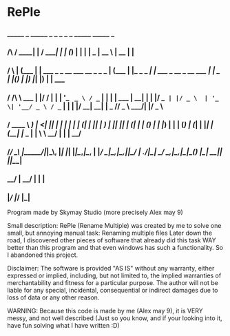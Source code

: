 # RePle
###              _____ _                                   _____ _             _ _                             _            _        _____      _____  _      
###     /\      / ____| |                                 / ____| |           | (_)                           | |          | |  _   |  __ \    |  __ \| |     
###    /  \    | (___ | | ___   _ _ __ ___   __ _ _   _  | (___ | |_ _   _  __| |_  ___    _ __  _ __ ___   __| |_   _  ___| |_(_)  | |__) |___| |__) | | ___ 
###   / /\ \    \___ \| |/ / | | | '_ ` _ \ / _` | | | |  \___ \| __| | | |/ _` | |/ _ \  | '_ \| '__/ _ \ / _` | | | |/ __| __|    |  _  // _ \  ___/| |/ _ \
###  / ____ \   ____) |   <| |_| | | | | | | (_| | |_| |  ____) | |_| |_| | (_| | | (_) | | |_) | | | (_) | (_| | |_| | (__| |_ _   | | \ \  __/ |    | |  __/
### /_/    \_\ |_____/|_|\_\\__, |_| |_| |_|\__,_|\__, | |_____/ \__|\__,_|\__,_|_|\___/  | .__/|_|  \___/ \__,_|\__,_|\___|\__(_)  |_|  \_\___|_|    |_|\___|
###                          __/ |                 __/ |                                  | |                                                                
###                         |___/                 |___/                                   |_|                                                                

Program made by Skymay Studio (more precisely Alex may 9)

Small description:
RePle (Rename Multiple) was created by me to solve one small, but annoying manual task: Renaming multiple files
Later down the road, I discovered other pieces of software that already did this task WAY better than this program 
and that even windows has such a functionality. So I abandoned this project.

Disclaimer: The software is provided "AS IS" without any warranty, either expressed or implied, including, but not limited to,
the implied warranties of merchantability and fitness for a particular purpose.
The author will not be liable for any special, incidental, consequential or indirect damages due to loss of data or any other reason.

WARNING: Because this code is made by me (Alex may 9), it is VERY messy, and not well described 
(Just so you know, and if your looking into it, have fun solving what I have written :D)
